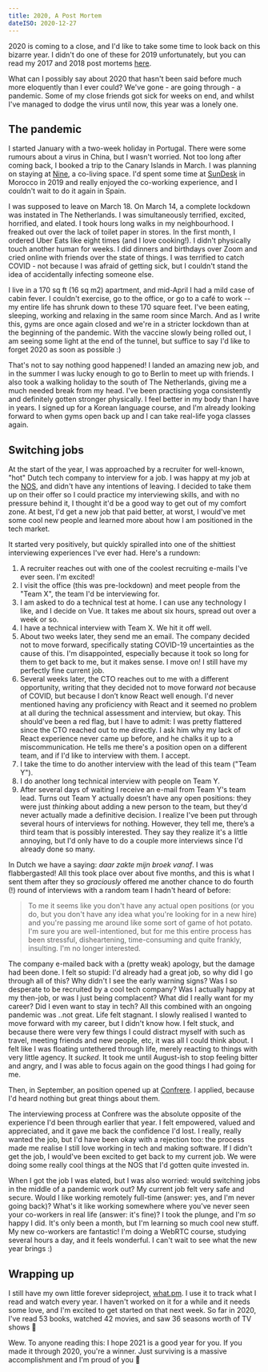 ```yaml
---
title: 2020, A Post Mortem
dateISO: 2020-12-27
---
```


2020 is coming to a close, and I'd like to take some time to look back on this bizarre year. I didn't do one of these for 2019 unfortunately, but you can read my 2017 and 2018 post mortems [here](https://nienke.dev/posts).

What can I possibly say about 2020 that hasn't been said before much more eloquently than I ever could? We've gone - are going through - a pandemic. Some of my close friends got sick for weeks on end, and whilst I've managed to dodge the virus until now, this year was a lonely one.

## The pandemic

I started January with a two-week holiday in Portugal. There were some rumours about a virus in China, but I wasn't worried. Not too long after coming back, I booked a trip to the Canary Islands in March. I was planning on staying at [Nine](https://www.ninecoliving.com/), a co-living space. I'd spent some time at [SunDesk](https://www.sun-desk.com/) in Morocco in 2019 and really enjoyed the co-working experience, and I couldn't wait to do it again in Spain.

I was supposed to leave on March 18. On March 14, a complete lockdown was instated in The Netherlands. I was simultaneously terrified, excited, horrified, and elated. I took hours long walks in my neighbourhood. I freaked out over the lack of toilet paper in stores. In the first month, I ordered Uber Eats like eight times (and I love cooking!). I didn't physically touch another human for weeks. I did dinners and birthdays over Zoom and cried online with friends over the state of things. I was terrified to catch COVID - not because I was afraid of getting sick, but I couldn't stand the idea of accidentally infecting someone else.

I live in a 170 sq ft (16 sq m2) apartment, and mid-April I had a mild case of cabin fever. I couldn't exercise, go to the office, or go to a café to work -- my entire life has shrunk down to these 170 square feet. I've been eating, sleeping, working and relaxing in the same room since March. And as I write this, gyms are once again closed and we're in a stricter lockdown than at the beginning of the pandemic. With the vaccine slowly being rolled out, I am seeing some light at the end of the tunnel, but suffice to say I'd like to forget 2020 as soon as possible :)

That's not to say nothing good happened! I landed an amazing new job, and in the summer I was lucky enough to go to Berlin to meet up with friends. I also took a walking holiday to the south of The Netherlands, giving me a much needed break from my head. I've been practising yoga consistently and definitely gotten stronger physically. I feel better in my body than I have in years. I signed up for a Korean language course, and I'm already looking forward to when gyms open back up and I can take real-life yoga classes again.

## Switching jobs

At the start of the year, I was approached by a recruiter for well-known, "hot" Dutch tech company to interview for a job. I was happy at my job at the [NOS](https://nos.nl), and didn't have any intentions of leaving. I decided to take them up on their offer so I could practice my interviewing skills, and with no pressure behind it, I thought it'd be a good way to get out of my comfort zone. At best, I'd get a new job that paid better, at worst, I would've met some cool new people and learned more about how I am positioned in the tech market.

It started very positively, but quickly spiralled into one of the shittiest interviewing experiences I've ever had. Here's a rundown:

1. A recruiter reaches out with one of the coolest recruiting e-mails I've ever seen. I'm excited!
2. I visit the office (this was pre-lockdown) and meet people from the "Team X", the team I'd be interviewing for.
3. I am asked to do a technical test at home. I can use any technology I like, and I decide on Vue. It takes me about six hours, spread out over a week or so.
4. I have a technical interview with Team X. We hit it off well.
5. About two weeks later, they send me an email. The company decided not to move forward, specifically stating COVID-19 uncertainties as the cause of this. I'm disappointed, especially because it took so long for them to get back to me, but it makes sense. I move on! I still have my perfectly fine current job.
6. Several weeks later, the CTO reaches out to me with a different opportunity, writing that they decided not to move forward _not_ because of COVID, but because I don’t know React well enough. I'd never mentioned having any proficiency with React and it seemed no problem at all during the technical assessment and interview, but okay. This should've been a red flag, but I have to admit: I was pretty flattered since the CTO reached out to me directly. I ask him why my lack of React experience never came up before, and he chalks it up to a miscommunication. He tells me there's a position open on a different team, and if I'd like to interview with them. I accept.
7. I take the time to do another interview with the lead of this team ("Team Y").
8. I do another long technical interview with people on Team Y.
9. After several days of waiting I receive an e-mail from Team Y's team lead. Turns out Team Y actually doesn’t have any open positions: they were just _thinking_ about adding a new person to the team, but they'd never actually made a definitive decision. I realize I've been put through several hours of interviews for nothing. However, they tell me, there’s a third team that is possibly interested. They say they realize it's a little annoying, but I'd only have to do a couple more interviews since I'd already done so many.

In Dutch we have a saying: _daar zakte mijn broek vanaf_. I was flabbergasted! All this took place over about five months, and this is what I sent them after they so _graciously_ offered me another chance to do fourth (!) round of interviews with a random team I hadn't heard of before:

> To me it seems like you don't have any actual open positions (or you do, but you don't have any idea what you're looking for in a new hire) and you're passing me around like some sort of game of hot potato. I'm sure you are well-intentioned, but for me this entire process has been stressful, disheartening, time-consuming and quite frankly, insulting. I'm no longer interested.

The company e-mailed back with a (pretty weak) apology, but the damage had been done. I felt so stupid: I'd already had a great job, so why did I go through all of this? Why didn't I see the early warning signs? Was I so desperate to be recruited by a cool tech company? Was I actually happy at my then-job, or was I just being complacent? What did I really want for my career? Did I even want to stay in tech? All this combined with an ongoing pandemic was ..not great. Life felt stagnant. I slowly realised I wanted to move forward with my career, but I didn't know how. I felt stuck, and because there were very few things I could distract myself with such as travel, meeting friends and new people, etc, it was all I could think about. I felt like I was floating untethered through life, merely reacting to things with very little agency. It _sucked_. It took me until August-ish to stop feeling bitter and angry, and I was able to focus again on the good things I had going for me.

Then, in September, an position opened up at [Confrere](https://confrere.com). I applied, because I'd heard nothing but great things about them.

The interviewing process at Confrere was the absolute opposite of the experience I'd been through earlier that year. I felt empowered, valued and appreciated, and it gave me back the confidence I'd lost. I really, really wanted the job, but I'd have been okay with a rejection too: the process made me realise I still love working in tech and making software. If I didn't get the job, I would've been excited to get back to my current job. We were doing some really cool things at the NOS that I'd gotten quite invested in.

When I got the job I was elated, but I was also worried: would switching jobs in the middle of a pandemic work out? My current job felt very safe and secure. Would I like working remotely full-time (answer: yes, and I'm never going back)? What's it like working somewhere where you've never seen your co-workers in real life (answer: it's fine)? I took the plunge, and I'm _so_ happy I did. It's only been a month, but I'm learning so much cool new stuff. My new co-workers are fantastic! I'm doing a WebRTC course, studying several hours a day, and it feels wonderful. I can't wait to see what the new year brings :)

## Wrapping up

I still have my own little forever sideproject, [what.pm](https://what.pm). I use it to track what I read and watch every year. I haven't worked on it for a while and it needs some love, and I'm excited to get started on that next week. So far in 2020, I've read 53 books, watched 42 movies, and saw 36 seasons worth of TV shows 🤠

Wew. To anyone reading this: I hope 2021 is a good year for you. If you made it through 2020, you're a winner. Just surviving is a massive accomplishment and I'm proud of you 🧡
